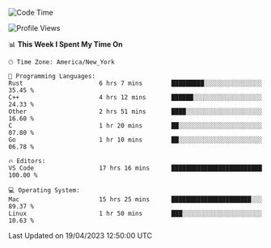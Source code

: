 <!--START_SECTION:waka-->
![Code Time](http://img.shields.io/badge/Code%20Time-330%20hrs%2046%20mins-blue)

![Profile Views](http://img.shields.io/badge/Profile%20Views-14-blue)

📊 **This Week I Spent My Time On** 

```text
🕑︎ Time Zone: America/New_York

💬 Programming Languages: 
Rust                     6 hrs 7 mins        █████████░░░░░░░░░░░░░░░░   35.45 % 
C++                      4 hrs 12 mins       ██████░░░░░░░░░░░░░░░░░░░   24.33 % 
Other                    2 hrs 51 mins       ████░░░░░░░░░░░░░░░░░░░░░   16.60 % 
C                        1 hr 20 mins        ██░░░░░░░░░░░░░░░░░░░░░░░   07.80 % 
Go                       1 hr 10 mins        ██░░░░░░░░░░░░░░░░░░░░░░░   06.78 % 

🔥 Editors: 
VS Code                  17 hrs 16 mins      █████████████████████████   100.00 % 

💻 Operating System: 
Mac                      15 hrs 25 mins      ██████████████████████░░░   89.37 % 
Linux                    1 hr 50 mins        ███░░░░░░░░░░░░░░░░░░░░░░   10.63 % 
```


 Last Updated on 19/04/2023 12:50:00 UTC
<!--END_SECTION:waka-->
